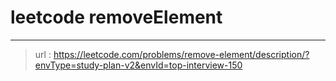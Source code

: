 # leetcode removeElement
---
> url : https://leetcode.com/problems/remove-element/description/?envType=study-plan-v2&envId=top-interview-150
